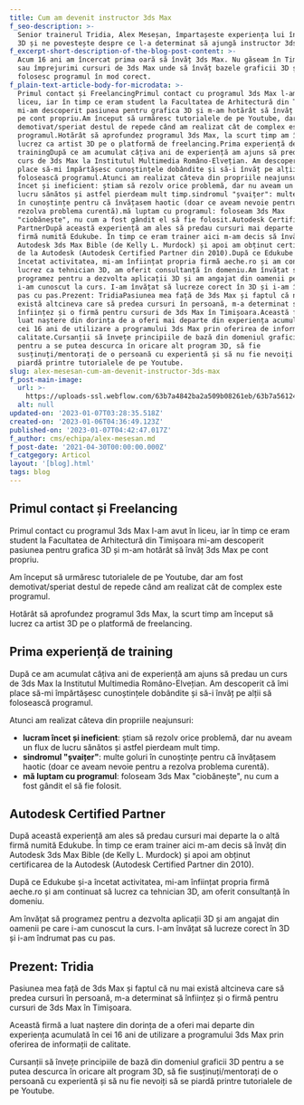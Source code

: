 ```yaml
---
title: Cum am devenit instructor 3ds Max
f_seo-description: >-
  Senior trainerul Tridia, Alex Meseșan, împartașeste experiența lui în grafica
  3D și ne povestește despre ce l-a determinat să ajungă instructor 3ds Max.
f_excerpt-short-description-of-the-blog-post-content: >-
  Acum 16 ani am încercat prima oară să învăț 3ds Max. Nu găseam în Timișoara
  sau împrejurimi cursuri de 3ds Max unde să învăț bazele graficii 3D și cum să
  folosesc programul în mod corect.
f_plain-text-article-body-for-microdata: >-
  Primul contact și FreelancingPrimul contact cu programul 3ds Max l-am avut în
  liceu, iar în timp ce eram student la Facultatea de Arhitectură din Timișoara
  mi-am descoperit pasiunea pentru grafica 3D și m-am hotărât să învăț 3ds Max
  pe cont propriu.Am început să urmăresc tutorialele de pe Youtube, dar am fost
  demotivat/speriat destul de repede când am realizat cât de complex este
  programul.Hotărât să aprofundez programul 3ds Max, la scurt timp am început să
  lucrez ca artist 3D pe o platformă de freelancing.Prima experiență de
  trainingDupă ce am acumulat câțiva ani de experiență am ajuns să predau un
  curs de 3ds Max la Institutul Multimedia Româno-Elvețian. Am descoperit că îmi
  place să-mi împărtășesc cunoștințele dobândite și să-i învăț pe alții să
  folosească programul.Atunci am realizat câteva din propriile neajunsuri:lucram
  încet și ineficient: știam să rezolv orice problemă, dar nu aveam un flux de
  lucru sănătos și astfel pierdeam mult timp.sindromul "șvaițer": multe goluri
  în cunoștințe pentru că învățasem haotic (doar ce aveam nevoie pentru a
  rezolva problema curentă).mă luptam cu programul: foloseam 3ds Max
  "ciobănește", nu cum a fost gândit el să fie folosit.Autodesk Certified
  PartnerDupă această experiență am ales să predau cursuri mai departe la o altă
  firmă numită Edukube. În timp ce eram trainer aici m-am decis să învăț din
  Autodesk 3ds Max Bible (de Kelly L. Murdock) și apoi am obținut certificarea
  de la Autodesk (Autodesk Certified Partner din 2010).După ce Edukube și-a
  încetat activitatea, mi-am înființat propria firmă aeche.ro și am continuat să
  lucrez ca tehnician 3D, am oferit consultanță în domeniu.Am învățat să
  programez pentru a dezvolta aplicații 3D și am angajat din oamenii pe care
  i-am cunoscut la curs. I-am învățat să lucreze corect în 3D și i-am îndrumat
  pas cu pas.Prezent: TridiaPasiunea mea față de 3ds Max și faptul că nu mai
  există altcineva care să predea cursuri în persoană, m-a determinat să
  înființez și o firmă pentru cursuri de 3ds Max în Timișoara.Această firmă a
  luat naștere din dorința de a oferi mai departe din experiența acumulată în
  cei 16 ani de utilizare a programului 3ds Max prin oferirea de informații de
  calitate.Cursanții să învețe principiile de bază din domeniul graficii 3D
  pentru a se putea descurca în oricare alt program 3D, să fie
  susținuți/mentorați de o persoană cu experientă și să nu fie nevoiți să se
  piardă printre tutorialele de pe Youtube.‍
slug: alex-mesesan-cum-am-devenit-instructor-3ds-max
f_post-main-image:
  url: >-
    https://uploads-ssl.webflow.com/63b7a4842ba2a509b08261eb/63b7a56124c56dcf5fa9ea62_63999a2ca35a2bb8f484139b_6612644a40819216d1cb1b0e50ec199006b6a445-5472x3648.jpeg
  alt: null
updated-on: '2023-01-07T03:28:35.518Z'
created-on: '2023-01-06T04:36:49.123Z'
published-on: '2023-01-07T04:42:47.017Z'
f_author: cms/echipa/alex-mesesan.md
f_post-date: '2021-04-30T00:00:00.000Z'
f_catgegory: Articol
layout: '[blog].html'
tags: blog
---
```


Primul contact și Freelancing
-----------------------------

Primul contact cu programul 3ds Max l-am avut în liceu, iar în timp ce eram student la Facultatea de Arhitectură din Timișoara mi-am descoperit pasiunea pentru grafica 3D și m-am hotărât să învăț 3ds Max pe cont propriu.

Am început să urmăresc tutorialele de pe Youtube, dar am fost demotivat/speriat destul de repede când am realizat cât de complex este programul.

Hotărât să aprofundez programul 3ds Max, la scurt timp am început să lucrez ca artist 3D pe o platformă de freelancing.

Prima experiență de training
----------------------------

După ce am acumulat câțiva ani de experiență am ajuns să predau un curs de 3ds Max la Institutul Multimedia Româno-Elvețian. Am descoperit că îmi place să-mi împărtășesc cunoștințele dobândite și să-i învăț pe alții să folosească programul.

Atunci am realizat câteva din propriile neajunsuri:

*   **lucram încet și ineficient**: știam să rezolv orice problemă, dar nu aveam un flux de lucru sănătos și astfel pierdeam mult timp.
*   **sindromul "șvaițer"**: multe goluri în cunoștințe pentru că învățasem haotic (doar ce aveam nevoie pentru a rezolva problema curentă).
*   **mă luptam cu programul**: foloseam 3ds Max "ciobănește", nu cum a fost gândit el să fie folosit.

Autodesk Certified Partner
--------------------------

După această experiență am ales să predau cursuri mai departe la o altă firmă numită Edukube. În timp ce eram trainer aici m-am decis să învăț din Autodesk 3ds Max Bible (de Kelly L. Murdock) și apoi am obținut certificarea de la Autodesk (Autodesk Certified Partner din 2010).

După ce Edukube și-a încetat activitatea, mi-am înființat propria firmă aeche.ro și am continuat să lucrez ca tehnician 3D, am oferit consultanță în domeniu.

Am învățat să programez pentru a dezvolta aplicații 3D și am angajat din oamenii pe care i-am cunoscut la curs. I-am învățat să lucreze corect în 3D și i-am îndrumat pas cu pas.

Prezent: Tridia
---------------

Pasiunea mea față de 3ds Max și faptul că nu mai există altcineva care să predea cursuri în persoană, m-a determinat să înființez și o firmă pentru cursuri de 3ds Max în Timișoara.

Această firmă a luat naștere din dorința de a oferi mai departe din experiența acumulată în cei 16 ani de utilizare a programului 3ds Max prin oferirea de informații de calitate.

Cursanții să învețe principiile de bază din domeniul graficii 3D pentru a se putea descurca în oricare alt program 3D, să fie susținuți/mentorați de o persoană cu experientă și să nu fie nevoiți să se piardă printre tutorialele de pe Youtube.

‍
